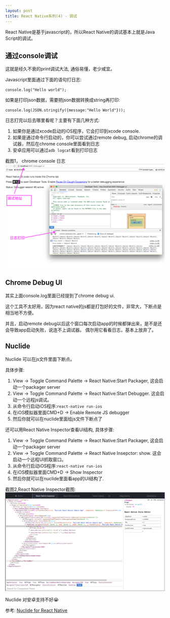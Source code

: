 ```yaml
---
layout: post
title: React Native系列(4) - 调试
---
```

React Native是基于javascript的，所以React Native的调试基本上就是Java Script的调试。

## 通过console调试
这就是经久不衰的print调试大法, 通俗易懂，老少咸宜。

Javascript里面通过下面的语句打日志:

```
console.log("Hello world");
```

如果是打印json数据，需要把json数据转换成string再打印:

```
console.log(JSON.stringify({message:"Hello World"}));
```

日志打完以后去哪里看呢？主要有下面几种方式:

1. 如果你是通过xcode启动的iOS程序，它会打印到xcode console.
2. 如果是通过命令行启动的，你可以尝试通过remote debug, 启动chrome的调试器，然后在chrome console里面看到日志
3. 安卓应用可以通过`adb logcat`看到打印日志

截图1， chrome console 日志
![chrome console 日志](/assets/img/consolelog.png)

## Chrome Debug UI
其实上面console.log里面已经提到了chrome debug ui.

 这个工具不太好用，因为react native的js都是打包好的文件，非常大，下断点是相当地不方便。
 
 并且，启动remote debug以后这个窗口每次启动app的时候都弹出来，是不是还会导致app启动失败，说连不上调试器。 偶尔用它看看日志，基本上放弃了。
 
## Nuclide
Nuclide 可以在js文件里面下断点。

具体步骤:
1. View -> Toggle Command Palette -> React Native:Start Packager, 这会启动一个packager server
2. View -> Toggle Command Palette -> React Native:Start Debugger. 这会启动一个远程js调试。
3. 从命令行启动iOS程序:`react-native run-ios`
4. 在iOS模拟器里面CMD+D -> Enable Remote JS debugger
5. 然后你就可以在nuclide里面给js文件下断点了

还可以用React Native Inspector查看UI结构, 具体步骤:

1. View -> Toggle Command Palette -> React Native:Start Packager, 这会启动一个packager server
2. View -> Toggle Command Palette -> React Native Insepctor: show. 这会启动一个远程UI抓取窗口。
3. 从命令行启动iOS程序:`react-native run-ios`
4. 在iOS模拟器里面CMD+D -> Show Inspector
5. 然后你就可以在nuclide里面看app的UI结构了.

截图2,React Native Inspector截图:
![React Native Inspector截图](/assets/img/feature-debugger-languages-react-native-element-inspector.png)

Nuclide 对安卓支持不好😭

参考:
[Nuclide for React Native](https://nuclide.io/docs/platforms/react-native/)
